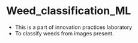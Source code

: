 # Weed_classification_ML
- This is a part of innovation practices laboratory
- To classify weeds from images present. 


